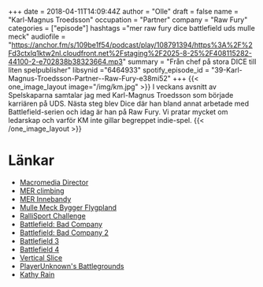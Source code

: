 +++
date = 2018-04-11T14:09:44Z
author = "Olle"
draft = false
name = "Karl-Magnus Troedsson"
occupation = "Partner"
company = "Raw Fury"
categories = ["episode"]
hashtags ="mer raw fury dice battlefield uds mulle meck"
audiofile = "https://anchor.fm/s/109be1f54/podcast/play/108791394/https%3A%2F%2Fd3ctxlq1ktw2nl.cloudfront.net%2Fstaging%2F2025-8-25%2F408115282-44100-2-e702838b38323664.mp3"
summary = "Från chef på stora DICE till liten spelpublisher"
libsynid ="6464933"
spotify_episode_id = "39-Karl-Magnus-Troedsson-Partner--Raw-Fury-e38mi52"
+++
{{< one_image_layout image="/img/km.jpg" >}}
I veckans avsnitt av Spelskaparna samtalar jag med Karl-Magnus Troedsson som började karriären på UDS. Nästa steg blev Dice där han bland annat arbetade med Battlefield-serien och idag är han på Raw Fury. Vi pratar mycket om ledarskap och varför KM inte gillar begreppet indie-spel.
{{< /one_image_layout >}}

# Länkar
* [Macromedia Director](https://en.wikipedia.org/wiki/Adobe_Director)
* [MER climbing](https://www.youtube.com/watch?v=3o_2ZDCgqng)
* [MER Innebandy](https://www.youtube.com/watch?v=73jOBvhmxGo)
* [Mulle Meck Bygger Flygpland](https://www.youtube.com/watch?v=AjIvm2_ej5A)
* [RalliSport Challenge](https://www.youtube.com/watch?v=dOWKFcv1o-M)
* [Battlefield: Bad Company](https://www.youtube.com/watch?v=UaHcMxfJlhY&t=63s)
* [Battlefield: Bad Company 2](https://www.youtube.com/watch?v=gApu9Xa3dgw)
* [Battlefield 3](https://www.youtube.com/watch?v=UIUJh2mA8vg)
* [Battlefield 4](https://www.youtube.com/watch?v=CrtwqDt0IEk)
* [Vertical Slice](https://en.wikipedia.org/wiki/Vertical_slice)
* [PlayerUnknown's Battlegrounds](https://www.youtube.com/watch?v=ODWCbu_cuqk)
* [Kathy Rain](http://www.kathyraingame.com/)

